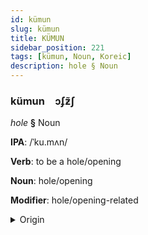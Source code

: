 ```yaml
---
id: kümun
slug: kümun
title: KÜMUN
sidebar_position: 221
tags: [kümun, Noun, Koreic]
description: hole § Noun
---
```


### kümun&emsp;<span kind="abugida">ɔʄƶ̃ʃ</span>

*hole* **§** Noun

**IPA**: /ˈku.mʌn/

**Verb**: to be a hole/opening

**Noun**: hole/opening

**Modifier**: hole/opening-related

<details>
    <summary>Origin</summary>
    Korean 구멍 gumeong [kumʌ̹ŋ]<br/>
    <em>Koreic Language Family</em>
</details>